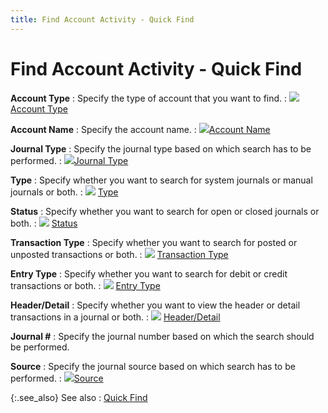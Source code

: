 ```yaml
---
title: Find Account Activity - Quick Find
---
```


# Find Account Activity - Quick Find


**Account Type**
: Specify the type of account that you want to find.
: ![]({{site.acc_baseurl}}/img/lens.gif)[Account  Type]({{site.acc_baseurl}}/find-account-activity/find-account-activity-details/quick-find/account_type.html)


**Account Name**
: Specify the account name.
: ![]({{site.acc_baseurl}}/img/lens.gif)[Account  Name]({{site.acc_baseurl}}/find-account-activity/find-account-activity-details/quick-find/account_name.html)


**Journal Type**
: Specify the journal type based on which search has  to be performed.
: ![]({{site.acc_baseurl}}/img/lens.gif)[Journal  Type]({{site.acc_baseurl}}/find-account-activity/find-account-activity-details/quick-find/journal_type.html)


**Type**
: Specify whether you want to search for system journals  or manual journals or both.
: ![]({{site.acc_baseurl}}/img/lens.gif) [Type]({{site.acc_baseurl}}/find-account-activity/find-account-activity-details/quick-find/type_find_account_activity.html)


**Status**
: Specify whether you want to search for open or closed  journals or both.
: ![]({{site.acc_baseurl}}/img/lens.gif) [Status]({{site.acc_baseurl}}/find-account-activity/find-account-activity-details/quick-find/status.html)


**Transaction Type**
: Specify whether you want to search for posted or  unposted transactions or both.
: ![]({{site.acc_baseurl}}/img/lens.gif) [Transaction  Type]({{site.acc_baseurl}}/find-account-activity/find-account-activity-details/quick-find/transaction_type_find_actg_activity.html)


**Entry Type**
: Specify whether you want to search for debit or  credit transactions or both.
: ![]({{site.acc_baseurl}}/img/lens.gif) [Entry  Type]({{site.acc_baseurl}}/find-account-activity/find-account-activity-details/quick-find/entry_type_find_act_activity_cont.html)


**Header/Detail**
: Specify whether you want to view the header or detail  transactions in a journal or both.
: ![]({{site.acc_baseurl}}/img/lens.gif) [Header/Detail]({{site.acc_baseurl}}/find-account-activity/find-account-activity-details/quick-find/header_detail_find_account_activity.html)


**Journal #**
: Specify the journal number based on which the search  should be performed.


**Source**
: Specify the journal source based on which search  has to be performed.
: ![]({{site.acc_baseurl}}/img/lens.gif)[Source]({{site.acc_baseurl}}/find-account-activity/find-account-activity-details/quick-find/source_find_actg_activity.html)


{:.see_also}
See also
: [Quick Find]({{site.acc_baseurl}}/find-account-activity/find-account-activity-details/quick-find/quick_find.html)
